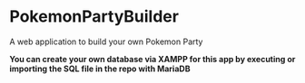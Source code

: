 # PokemonPartyBuilder
A web application to build your own Pokemon Party

<b>You can create your own database via XAMPP for this app by executing or importing the SQL file in the repo with MariaDB</b>
